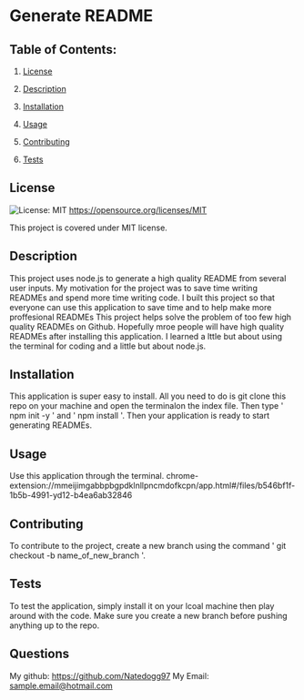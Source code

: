 # Generate README

  ## Table of Contents:

  1. [License](#License)

  2. [Description](#Description)

  3. [Installation](#Installation)

  4. [Usage](#Usage)

  5. [Contributing](#Contributing)

  6. [Tests](#Tests)


  ## License

  ![License: MIT](https://img.shields.io/badge/License-MIT-yellow.svg) https://opensource.org/licenses/MIT

  This project is covered under MIT license.

  ## Description

  This project uses node.js to generate a high quality README from several user inputs. My motivation for the project was to save time writing READMEs and spend more time writing code. I built this project so that everyone can use this application to save time and to help make more proffesional READMEs This project helps solve the problem of too few high quality READMEs on Github. Hopefully mroe people will have high quality READMEs after installing this application. I learned a lttle but about using the terminal for coding and a little but about node.js.

  ## Installation

  This application is super easy to install. All you need to do is git clone this repo on your machine and open the terminalon the index file. Then type ' npm init -y ' and ' npm install '. Then your application is ready to start generating READMEs.

  ## Usage

  Use this application through the terminal.
  chrome-extension://mmeijimgabbpbgpdklnllpncmdofkcpn/app.html#/files/b546bf1f-1b5b-4991-yd12-b4ea6ab32846

  ## Contributing

  To contribute to the project, create a new branch using the command ' git checkout -b name_of_new_branch '.

  ## Tests

  To test the application, simply install it on your lcoal machine then play around with the code. Make sure you create a new branch before pushing anything up to the repo.

  ## Questions

  My github:
  https://github.com/Natedogg97
  My Email:
  sample.email@hotmail.com

